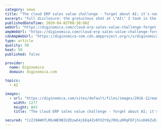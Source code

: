 ```yaml
---
category: news
title: "The cloud ERP sales value challenge - forget about AI; it's now ROI sales or nothing"
excerpt: "Full disclosure: the gratuitous shot at \"AI\" I took in the headline is from me ... Yes, VARs must help companies rethink their processes, with remote work enablement in mind. But that's just a start. As Ashley said to me: Everything that's happening right now is reinforcing everything we've been saying since I came on board in 2018, around ..."
publishedDateTime: 2020-04-02T08:38:00Z
webUrl: "https://diginomica.com/cloud-erp-sales-value-challenge-forget-about-ai-its-now-roi-sales-or-nothing"
ampWebUrl: "https://diginomica.com/cloud-erp-sales-value-challenge-forget-about-ai-its-now-roi-sales-or-nothing?amp"
cdnAmpWebUrl: "https://diginomica-com.cdn.ampproject.org/c/s/diginomica.com/cloud-erp-sales-value-challenge-forget-about-ai-its-now-roi-sales-or-nothing?amp"
type: article
quality: 50
heat: 50
published: false

provider:
  name: Diginomica
  domain: diginomica.com

topics:
  - AI

images:
  - url: "https://diginomica.com/sites/default/files/images/2016-12/man-facing-gap.jpg"
    width: 1277
    height: 843
    title: "The cloud ERP sales value challenge - forget about AI; it's now ROI sales or nothing"

secured: "CzZJ9AWOfLRboWE9BIUZDzwE4jbEq4Zv8YX2t9yJ9ULuDRqFEFjhixD46ZvEz/qUCu4q1Wqlwdf2fzRuQYSiggAn4s/Pwb88BTSGqzLtIhjn/tds4IIZSydXc+ZAIeZPnWYhXRtA0OX87MH3CKp+0qGfQ5Yskns/z+arRLVoRPh1kaPVxp6NjvM9EF7lS60nvYbgwnxxvFrlvgU/ctrNIW08YyyWBdKnCTUuLnPpThigBRMrAZ7+sLFzOl/zF9TWtLOKuKLRWbisgtZw8AU2GsDuWaU4f00hITpehe8Zs7K0n1+ollWTLmGzJHf4YD6L;xesU/bjrFzUVJ+ift/BDQg=="
---
```


